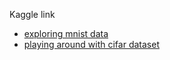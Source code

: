 Kaggle link
- [exploring mnist data](https://www.kaggle.com/kambojharyana/exploring-mnist-dataset)
- [playing around with cifar dataset](https://www.kaggle.com/kambojharyana/playing-around-with-cifar-and-ann)

